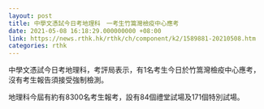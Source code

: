 ```yaml
---
layout: post
title: 中學文憑試今日考地理科　一考生竹篙灣檢疫中心應考
date: 2021-05-08 16:18:29.000000000 +08:00
link: https://news.rthk.hk/rthk/ch/component/k2/1589881-20210508.htm
categories: rthk
---
```


中學文憑試今日考地理科，考評局表示，有1名考生今日於竹篙灣檢疫中心應考，沒有考生報告須接受強制檢測。

地理科今屆有約有8300名考生報考，設有84個禮堂試場及171個特別試場。
